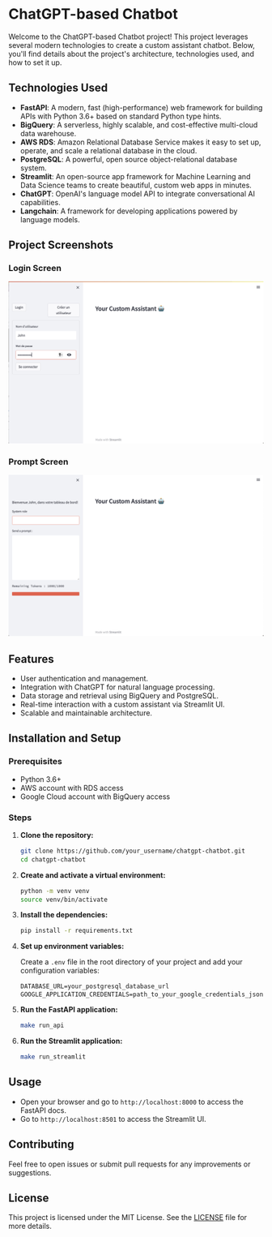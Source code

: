 # ChatGPT-based Chatbot

Welcome to the ChatGPT-based Chatbot project! This project leverages several modern technologies to create a custom assistant chatbot. Below, you'll find details about the project's architecture, technologies used, and how to set it up.

## Technologies Used

- **FastAPI**: A modern, fast (high-performance) web framework for building APIs with Python 3.6+ based on standard Python type hints.
- **BigQuery**: A serverless, highly scalable, and cost-effective multi-cloud data warehouse.
- **AWS RDS**: Amazon Relational Database Service makes it easy to set up, operate, and scale a relational database in the cloud.
- **PostgreSQL**: A powerful, open source object-relational database system.
- **Streamlit**: An open-source app framework for Machine Learning and Data Science teams to create beautiful, custom web apps in minutes.
- **ChatGPT**: OpenAI's language model API to integrate conversational AI capabilities.
- **Langchain**: A framework for developing applications powered by language models.

## Project Screenshots

### Login Screen
![Login Screen](./screens/loggin_screen.png)

### Prompt Screen
![Prompt Screen](./screens/logged_in_screen.png)



## Features

- User authentication and management.
- Integration with ChatGPT for natural language processing.
- Data storage and retrieval using BigQuery and PostgreSQL.
- Real-time interaction with a custom assistant via Streamlit UI.
- Scalable and maintainable architecture.

## Installation and Setup

### Prerequisites

- Python 3.6+
- AWS account with RDS access
- Google Cloud account with BigQuery access

### Steps

1. **Clone the repository:**

    ```bash
    git clone https://github.com/your_username/chatgpt-chatbot.git
    cd chatgpt-chatbot
    ```

2. **Create and activate a virtual environment:**

    ```bash
    python -m venv venv
    source venv/bin/activate
    ```

3. **Install the dependencies:**

    ```bash
    pip install -r requirements.txt
    ```

4. **Set up environment variables:**

    Create a `.env` file in the root directory of your project and add your configuration variables:

    ```env
    DATABASE_URL=your_postgresql_database_url
    GOOGLE_APPLICATION_CREDENTIALS=path_to_your_google_credentials_json
    ```

5. **Run the FastAPI application:**

    ```bash
    make run_api
    ```

6. **Run the Streamlit application:**

    ```bash
    make run_streamlit
    ```

## Usage

- Open your browser and go to `http://localhost:8000` to access the FastAPI docs.
- Go to `http://localhost:8501` to access the Streamlit UI.

## Contributing

Feel free to open issues or submit pull requests for any improvements or suggestions.

## License

This project is licensed under the MIT License. See the [LICENSE](LICENSE) file for more details.
